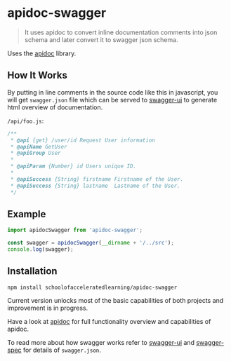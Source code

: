 # apidoc-swagger

> It uses apidoc to convert inline documentation comments into json schema and later convert it to swagger json schema.

Uses the [apidoc](https://github.com/apidoc/apidoc) library.

## How It Works

By putting in line comments in the source code like this in javascript, you will get `swagger.json` file which can be served to [swagger-ui](https://github.com/swagger-api/swagger-ui) to generate html overview of documentation.

`/api/foo.js`:
```js
/**
 * @api {get} /user/id Request User information
 * @apiName GetUser
 * @apiGroup User
 *
 * @apiParam {Number} id Users unique ID.
 *
 * @apiSuccess {String} firstname Firstname of the User.
 * @apiSuccess {String} lastname  Lastname of the User.
 */
```

## Example
```js
import apidocSwagger from 'apidoc-swagger';

const swagger = apidocSwagger(__dirname + '/../src');
console.log(swagger);

```

## Installation

`npm install schoolofacceleratedlearning/apidoc-swagger`


Current version unlocks most of the basic capabilities of both projects and improvement is in progress.




Have a look at [apidoc](https://github.com/apidoc/apidoc) for full functionality overview and capabilities of apidoc.

To read more about how swagger works refer to [swagger-ui](https://github.com/swagger-api/swagger-ui) and [swagger-spec](https://github.com/swagger-api/swagger-spec) for details of `swagger.json`.

